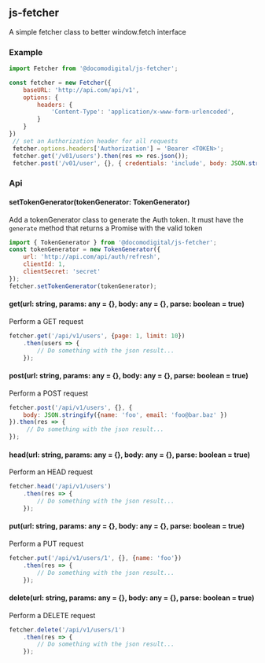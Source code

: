 ## js-fetcher

A simple fetcher class to better window.fetch interface

### Example
```javascript
import Fetcher from '@docomodigital/js-fetcher';

const fetcher = new Fetcher({
    baseURL: 'http://api.com/api/v1',
    options: {
        headers: {
            'Content-Type': 'application/x-www-form-urlencoded',
        }
    }
})
 // set an Authorization header for all requests
 fetcher.options.headers['Authorization'] = 'Bearer <TOKEN>';
 fetcher.get('/v01/users').then(res => res.json());
 fetcher.post('/v01/user', {}, { credentials: 'include', body: JSON.stringify({foo: 'bar'}) });
```

### Api

#### setTokenGenerator(tokenGenerator: TokenGenerator)
Add a tokenGenerator class to generate the Auth token.
It must have the `generate` method that returns a Promise with the valid token
```javascript
import { TokenGenerator } from '@docomodigital/js-fetcher';
const tokenGenerator = new TokenGenerator({
    url: 'http://api.com/api/auth/refresh',
    clientId: 1,
    clientSecret: 'secret'
});
fetcher.setTokenGenerator(tokenGenerator);
``` 

#### get(url: string, params: any = {}, body: any = {}, parse: boolean = true)
Perform a GET request
```javascript
fetcher.get('/api/v1/users', {page: 1, limit: 10})
    .then(users => {
        // Do something with the json result...
    });
```

#### post(url: string, params: any = {}, body: any = {}, parse: boolean = true)
Perform a POST request
```javascript
fetcher.post('/api/v1/users', {}, { 
    body: JSON.stringify({name: 'foo', email: 'foo@bar.baz' })
}).then(res => {
     // Do something with the json result...
});
```

#### head(url: string, params: any = {}, body: any = {}, parse: boolean = true)
Perform an HEAD request
```javascript
fetcher.head('/api/v1/users')
    .then(res => {
        // Do something with the json result...
    });
```

#### put(url: string, params: any = {}, body: any = {}, parse: boolean = true)
Perform a PUT request
```javascript
fetcher.put('/api/v1/users/1', {}, {name: 'foo'})
    .then(res => {
        // Do something with the json result...
    });
```

#### delete(url: string, params: any = {}, body: any = {}, parse: boolean = true)
Perform a DELETE request
```javascript
fetcher.delete('/api/v1/users/1')
    .then(res => {
        // Do something with the json result...
    });
```